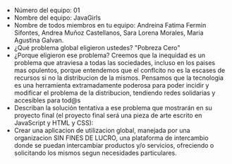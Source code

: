 - Número del equipo: 01
- Nombre del equipo: JavaGirls
- Nombre de todos miembros en tu equipo: Andreina Fatima Fermin Sifontes, Andrea Muñoz Castellanos, Sara Lorena Morales, Maria Agustina Galvan.
- ¿Qué problema global eligieron ustedes? "Pobreza Cero"
- ¿Porque eligieron ese problema? Creemos que la inequidad es un problema que atraviesa a todas las sociedades, incluso en los paises mas opulentos, porque entendemos que el conflcito no es la escases de recursos si no la distribucion de la mismos. Pensamos que la tecnologia es una herramienta extramadamente poderosa para poder incidir y modificar el problema de la distribucion, tendiendo redes solidarias y accesibles para tod@s
- Describan la solución tentativa a ese problema que mostrarán en su proyecto final (el proyecto final será una pieza de arte escrito en JavaScript y HTML y CSS): 
- Crear una aplicacion de utilizacion global, manejada por una organizacion SIN FINES DE LUCRO, una plataforma de intercambio donde se puedan intercambiar productos y/o servicios, ofreciendo o solicitando los mismos segun necesidades particulares.
